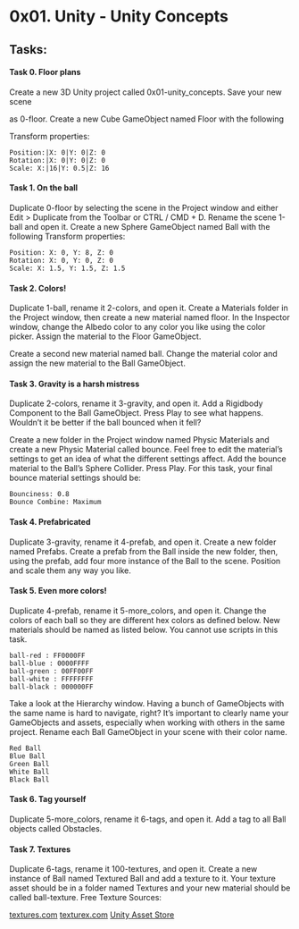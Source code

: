 ﻿# 0x01. Unity - Unity Concepts

## Tasks:

#### Task 0. Floor plans
Create a new 3D Unity project called 0x01-unity_concepts. Save your new scene 

as 0-floor. Create a new Cube GameObject named Floor with the following 

Transform properties:

	Position:|X: 0|Y: 0|Z: 0
	Rotation:|X: 0|Y: 0|Z: 0
	Scale: X:|16|Y: 0.5|Z: 16

#### Task 1. On the ball
Duplicate 0-floor by selecting the scene in the Project window and either Edit > Duplicate from the Toolbar or CTRL / CMD + D. Rename the scene 1-ball and open it. Create a new Sphere GameObject named Ball with the following Transform properties:

	Position: X: 0, Y: 8, Z: 0
	Rotation: X: 0, Y: 0, Z: 0
	Scale: X: 1.5, Y: 1.5, Z: 1.5

#### Task 2. Colors!
Duplicate 1-ball, rename it 2-colors, and open it. Create a Materials folder in the Project window, then create a new material named floor. In the Inspector window, change the Albedo color to any color you like using the color picker. Assign the material to the Floor GameObject.

Create a second new material named ball. Change the material color and assign the new material to the Ball GameObject.

#### Task 3. Gravity is a harsh mistress
Duplicate 2-colors, rename it 3-gravity, and open it. Add a Rigidbody Component to the Ball GameObject. Press Play to see what happens. Wouldn’t it be better if the ball bounced when it fell?

Create a new folder in the Project window named Physic Materials and create a new Physic Material called bounce. Feel free to edit the material’s settings to get an idea of what the different settings affect. Add the bounce material to the Ball’s Sphere Collider. Press Play. For this task, your final bounce material settings should be:

	Bounciness: 0.8
	Bounce Combine: Maximum

#### Task 4. Prefabricated
Duplicate 3-gravity, rename it 4-prefab, and open it. Create a new folder named Prefabs. Create a prefab from the Ball inside the new folder, then, using the prefab, add four more instance of the Ball to the scene. Position and scale them any way you like.

#### Task 5. Even more colors!
Duplicate 4-prefab, rename it 5-more_colors, and open it. Change the colors of each ball so they are different hex colors as defined below. New materials should be named as listed below. You cannot use scripts in this task.

	ball-red : FF0000FF
	ball-blue : 0000FFFF
	ball-green : 00FF00FF
	ball-white : FFFFFFFF
	ball-black : 000000FF

Take a look at the Hierarchy window. Having a bunch of GameObjects with the same name is hard to navigate, right? It’s important to clearly name your GameObjects and assets, especially when working with others in the same project. Rename each Ball GameObject in your scene with their color name.

	Red Ball
	Blue Ball
	Green Ball
	White Ball
	Black Ball

#### Task 6. Tag yourself
Duplicate 5-more_colors, rename it 6-tags, and open it. Add a tag to all Ball objects called Obstacles.

#### Task 7. Textures
Duplicate 6-tags, rename it 100-textures, and open it. Create a new instance of Ball named Textured Ball and add a texture to it. Your texture asset should be in a folder named Textures and your new material should be called ball-texture.
Free Texture Sources:

[textures.com](https://www.textures.com/) 
[texturex.com](https://www.texturex.com/) 
[Unity Asset Store](https://assetstore.unity.com/?orderBy=1) 

